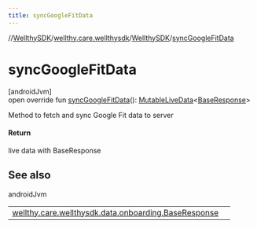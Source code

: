 ```yaml
---
title: syncGoogleFitData
---
```

//[WellthySDK](../../../index.html)/[wellthy.care.wellthysdk](../index.html)/[WellthySDK](index.html)/[syncGoogleFitData](sync-google-fit-data.html)



# syncGoogleFitData



[androidJvm]\
open override fun [syncGoogleFitData](sync-google-fit-data.html)(): [MutableLiveData](https://developer.android.com/reference/kotlin/androidx/lifecycle/MutableLiveData.html)&lt;[BaseResponse](../../wellthy.care.wellthysdk.data.onboarding/-base-response/index.html)&gt;



Method to fetch and sync Google Fit data to server



#### Return



live data with BaseResponse



## See also


androidJvm

| | |
|---|---|
| [wellthy.care.wellthysdk.data.onboarding.BaseResponse](../../wellthy.care.wellthysdk.data.onboarding/-base-response/index.html) |  |




